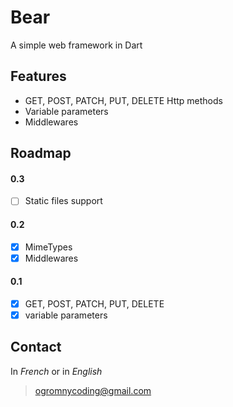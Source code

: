 # Bear
A simple web framework in Dart

## Features
* GET, POST, PATCH, PUT, DELETE Http methods
* Variable parameters 
* Middlewares


## Roadmap
#### 0.3
- [ ] Static files support

#### 0.2
- [x] MimeTypes
- [x] Middlewares

#### 0.1
- [x] GET, POST, PATCH, PUT, DELETE
- [x] variable parameters

## Contact
In *French* or in *English*
> ogromnycoding@gmail.com

